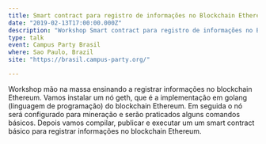 ```yaml
---
title: Smart contract para registro de informações no Blockchain Ethereum
date: "2019-02-13T17:00:00.000Z"
description: "Workshop Smart contract para registro de informações no Blockchain Ethereum at Campus Party Brasil in Sao Paulo, Brazil"
type: talk
event: Campus Party Brasil
where: Sao Paulo, Brazil
site: "https://brasil.campus-party.org/"

---
```


Workshop mão na massa ensinando a registrar informações no blockchain Ethereum. Vamos instalar um nó geth, que é a implementação em golang (linguagem de programação) do blockchain Ethereum. Em seguida o nó será configurado para mineração e serão praticados alguns comandos básicos. Depois vamos compilar, publicar e executar um um smart contract básico para registrar informações no blockchain Ethereum.
